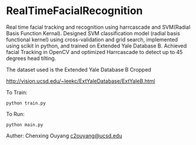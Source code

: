 # RealTimeFacialRecognition

Real time facial tracking and recognition using harrcascade and SVM(Radial Basis Function Kernal). Designed SVM classification model (radial basis functional kernel) using cross-validation and grid search, implemented using scikit in python, and trained on Extended Yale Database B. Achieved facial Tracking in OpenCV and optimized Harrcascade to detect up to 45 degrees head tilting.


The dataset used is the Extended Yale Database B Cropped

  http://vision.ucsd.edu/~leekc/ExtYaleDatabase/ExtYaleB.html


To Train: 
    
    python train.py

To Run:

    python main.py


Auther: Chenxing Ouyang <c2ouyang@ucsd.edu>
